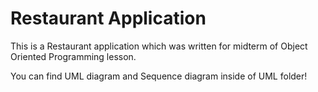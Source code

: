# Restaurant Application
This is a Restaurant application which was written for midterm of Object Oriented Programming lesson.

You can find UML diagram and Sequence diagram inside of UML folder!
